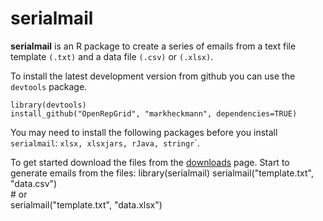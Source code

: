 # serialmail

**serialmail** is an R package to create a series of emails from a text file template `(.txt)` and a data file `(.csv)` or `(.xlsx)`.
                                                  
To install the latest development version from github you can use the `devtools` package.
    
    library(devtools)
    install_github("OpenRepGrid", "markheckmann", dependencies=TRUE) 

You may need to install the following packages before you install `serialmail`:
`xlsx, xlsxjars, rJava, stringr`´.

To get started download the files from the [downloads](http://github.com/markheckmann/serialmail/downloads) page.
Start to generate emails from the files:
    library(serialmail)
    serialmail("template.txt", "data.csv")     
    # or   
    serialmail("template.txt", "data.xlsx") 
    
